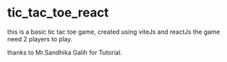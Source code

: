 # tic_tac_toe_react
this is a basic tic tac toe game, created using viteJs and reactJs
the game need 2 players to play.

thanks to Mr.Sandhika Galih for Tutorial.
